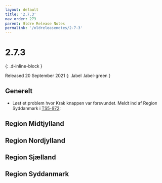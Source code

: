 ```yaml
---
layout: default
title: '2.7.3'
nav_order: 273
parent: Ældre Release Notes
permalink: '/oldreleasenotes/2-7-3'
---
```


# 2.7.3
{: .d-inline-block }

Released 20 September 2021
{: .label .label-green }

## Generelt
- Løst et problem hvor Krak knappen var forsvundet. Meldt ind af Region Syddanmark i [TS5-972](https://sd.trifork.com/browse/TS5-972):

## Region Midtjylland

## Region Nordjylland

## Region Sjælland

## Region Syddanmark
